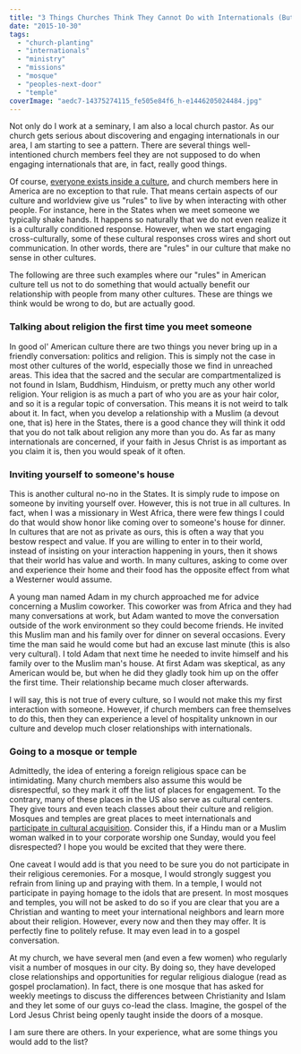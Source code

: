 ```yaml
---
title: "3 Things Churches Think They Cannot Do with Internationals (But Really Can)"
date: "2015-10-30"
tags: 
  - "church-planting"
  - "internationals"
  - "ministry"
  - "missions"
  - "mosque"
  - "peoples-next-door"
  - "temple"
coverImage: "aedc7-14375274115_fe505e84f6_h-e1446205024484.jpg"
---
```


Not only do I work at a seminary, I am also a local church pastor. As our church gets serious about discovering and engaging internationals in our area, I am starting to see a pattern. There are several things well-intentioned church members feel they are not supposed to do when engaging internationals that are, in fact, really good things.

Of course, [everyone exists inside a culture](http://blog.keelancook.com/2015/10/culture-is-like-an-iceberg-and-that-effects-your-ministry.html), and church members here in America are no exception to that rule. That means certain aspects of our culture and worldview give us "rules" to live by when interacting with other people. For instance, here in the States when we meet someone we typically shake hands. It happens so naturally that we do not even realize it is a culturally conditioned response. However, when we start engaging cross-culturally, some of these cultural responses cross wires and short out communication. In other words, there are "rules" in our culture that make no sense in other cultures.

The following are three such examples where our "rules" in American culture tell us not to do something that would actually benefit our relationship with people from many other cultures. These are things we think would be wrong to do, but are actually good.

### **Talking about religion the first time you meet someone**

In good ol' American culture there are two things you never bring up in a friendly conversation: politics and religion. This is simply not the case in most other cultures of the world, especially those we find in unreached areas. This idea that the sacred and the secular are compartmentalized is not found in Islam, Buddhism, Hinduism, or pretty much any other world religion. Your religion is as much a part of who you are as your hair color, and so it is a regular topic of conversation. This means it is not weird to talk about it. In fact, when you develop a relationship with a Muslim (a devout one, that is) here in the States, there is a good chance they will think it odd that you do not talk about religion any more than you do. As far as many internationals are concerned, if your faith in Jesus Christ is as important as you claim it is, then you would speak of it often.

### **Inviting yourself to someone's house**

This is another cultural no-no in the States. It is simply rude to impose on someone by inviting yourself over. However, this is not true in all cultures. In fact, when I was a missionary in West Africa, there were few things I could do that would show honor like coming over to someone's house for dinner. In cultures that are not as private as ours, this is often a way that you bestow respect and value. If you are willing to enter in to their world, instead of insisting on your interaction happening in yours, then it shows that their world has value and worth. In many cultures, asking to come over and experience their home and their food has the opposite effect from what a Westerner would assume.

A young man named Adam in my church approached me for advice concerning a Muslim coworker. This coworker was from Africa and they had many conversations at work, but Adam wanted to move the conversation outside of the work environment so they could become friends. He invited this Muslim man and his family over for dinner on several occasions. Every time the man said he would come but had an excuse last minute (this is also very cultural). I told Adam that next time he needed to invite himself and his family over to the Muslim man's house. At first Adam was skeptical, as any American would be, but when he did they gladly took him up on the offer the first time. Their relationship became much closer afterwards.

I will say, this is not true of every culture, so I would not make this my first interaction with someone. However, if church members can free themselves to do this, then they can experience a level of hospitality unknown in our culture and develop much closer relationships with internationals.

### **Going to a mosque or temple**

Admittedly, the idea of entering a foreign religious space can be intimidating. Many church members also assume this would be disrespectful, so they mark it off the list of places for engagement. To the contrary, many of these places in the US also serve as cultural centers. They give tours and even teach classes about their culture and religion. Mosques and temples are great places to meet internationals and [participate in cultural acquisition](http://blog.keelancook.com/2015/10/engaging-people-groups-cultural-expertise-vs-cultural-acquisition.html). Consider this, if a Hindu man or a Muslim woman walked in to your corporate worship one Sunday, would you feel disrespected? I hope you would be excited that they were there.

One caveat I would add is that you need to be sure you do not participate in their religious ceremonies. For a mosque, I would strongly suggest you refrain from lining up and praying with them. In a temple, I would not participate in paying homage to the idols that are present. In most mosques and temples, you will not be asked to do so if you are clear that you are a Christian and wanting to meet your international neighbors and learn more about their religion. However, every now and then they may offer. It is perfectly fine to politely refuse. It may even lead in to a gospel conversation.

At my church, we have several men (and even a few women) who regularly visit a number of mosques in our city. By doing so, they have developed close relationships and opportunities for regular religious dialogue (read as gospel proclamation). In fact, there is one mosque that has asked for weekly meetings to discuss the differences between Christianity and Islam and they let some of our guys co-lead the class. Imagine, the gospel of the Lord Jesus Christ being openly taught inside the doors of a mosque.

I am sure there are others. In your experience, what are some things you would add to the list?
